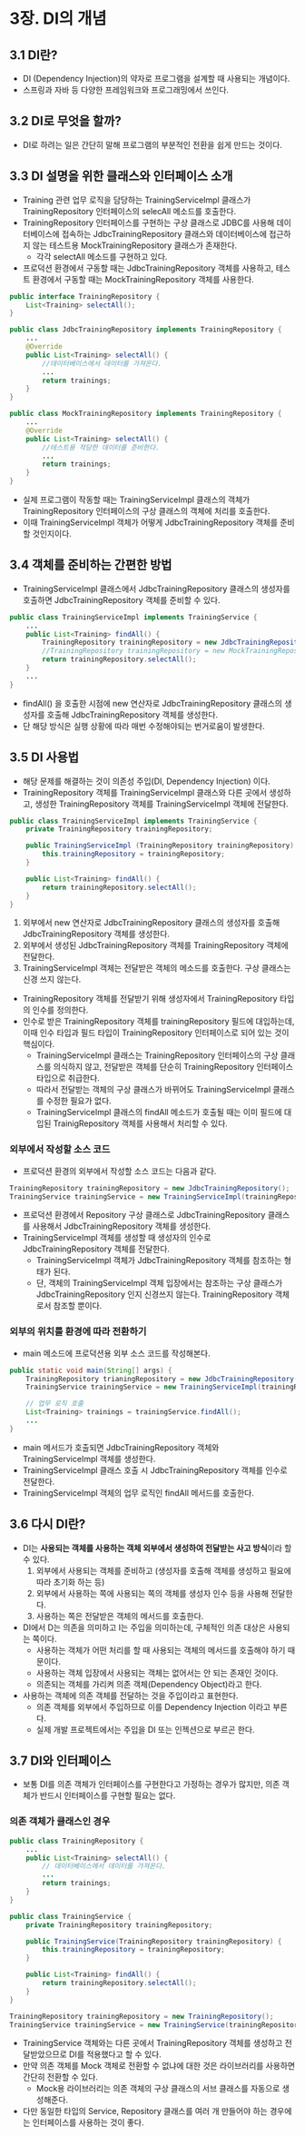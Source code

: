 # 3장. DI의 개념
## 3.1 DI란?
- DI (Dependency Injection)의 약자로 프로그램을 설계할 때 사용되는 개념이다.
- 스프링과 자바 등 다양한 프레임워크와 프로그래밍에서 쓰인다.

## 3.2 DI로 무엇을 할까?
- DI로 하려는 일은 간단히 말해 프로그램의 부분적인 전환을 쉽게 만드는 것이다.

## 3.3 DI 설명을 위한 클래스와 인터페이스 소개
- Training 관련 업무 로직을 담당하는 TrainingServiceImpl 클래스가 TrainingRepository 인터페이스의 selecAll 메소드를 호출한다.
- TrainingRepository 인터페이스를 구현하는 구상 클래스로 JDBC를 사용해 데이터베이스에 접속하는 JdbcTrainingRepository 클래스와 데이터베이스에 접근하지 않는 테스트용 MockTrainingRepository 클래스가 존재한다.
	- 각각 selectAll 메소드를 구현하고 있다.
- 프로덕션 환경에서 구동할 때는 JdbcTrainingRepository 객체를 사용하고, 테스트 환경에서 구동할 때는 MockTrainingRepository 객체를 사용한다.
```java
public interface TrainingRepository {
	List<Training> selectAll();
}
```

```java
public class JdbcTrainingRepository implements TrainingRepository {
	...
	@Override
	public List<Training> selectAll() {
		//데이터베이스에서 데이터를 가져온다.
		...
		return trainings;
	}
}
```

```java
public class MockTrainingRepository implements TrainingRepository {
	...
	@Override
	public List<Training> selectAll() {
		//테스트용 적당한 데이터를 준비한다.
		...
		return trainings;
	}
}
```

- 실제 프로그램이 작동할 때는 TrainingServiceImpl 클래스의 객체가 TrainingRepository 인터페이스의 구상 클래스의 객체에 처리를 호출한다.
- 이때 TrainingServiceImpl 객체가 어떻게 JdbcTrainingRepository 객체를 준비할 것인지이다.

## 3.4 객체를 준비하는 간편한 방법
- TrainingServiceImpl 클래스에서 JdbcTrainingRepository 클래스의 생성자를 호출하면 JdbcTrainingRepository 객체를 준비할 수 있다.
```java
public class TrainingServiceImpl implements TrainingService {
	...
	public List<Training> findAll() {
		TrainingRepository trainingRepository = new JdbcTrainingRepository();
		//TrainingRepository trainingRepository = new MockTrainingRepository();
		return trainingRepository.selectAll();
	}
	...
}
```
- findAll() 을 호출한 시점에 new 연산자로 JdbcTrainingRepository 클래스의 생성자를 호출해 JdbcTrainingRepository 객체를 생성한다.
- 단 해당 방식은 실행 상황에 따라 매번 수정해야되는 번거로움이 발생한다.

## 3.5 DI 사용법
- 해당 문제를 해결하는 것이 의존성 주입(DI, Dependency Injection) 이다.
- TrainingRepository 객체를 TrainingServiceImpl 클래스와 다른 곳에서 생성하고, 생성한 TrainingRepository 객체를 TrainingServiceImpl 객체에 전달한다.

```java
public class TrainingServiceImpl implements TrainingService {
	private TrainingRepository trainingRepository;

	public TrainingServiceImpl (TrainingRepository trainingRepository) {
		this.trainingRepository = trainingRepository;
	}

	public List<Training> findAll() {
		return trainingRepository.selectAll();
	}
}
```
1. 외부에서 new 연산자로 JdbcTrainingRepository 클래스의 생성자를 호출해 JdbcTrainingRepository 객체를 생성한다.
2. 외부에서 생성된 JdbcTrainingRepository 객체를 TrainingRepository 객체에 전달한다.
3. TrainingServiceImpl 객체는 전달받은 객체의 메소드를 호출한다. 구상 클래스는 신경 쓰지 않는다.

- TrainingRepository 객체를 전달받기 위해 생성자에서 TrainingRepository 타입의 인수를 정의한다.
- 인수로 받은 TrainingRepository 객체를 trainingRepository 필드에 대입하는데, 이때 인수 타입과 필드 타입이 TrainingRepository 인터페이스로 되어 있는 것이 핵심이다.
	- TrainingServiceImpl 클래스는 TrainingRepository 인터페이스의 구상 클래스를 의식하지 않고, 전달받은 객체를 단순히 TrainingRepository 인터페이스 타입으로 취급한다.
	- 따라서 전달받는 객체의 구상 클래스가 바뀌어도 TrainingServiceImpl 클래스를 수정한 필요가 없다.
	- TrainingServiceImpl 클래스의 findAll 메소드가 호출될 때는 이미 필드에 대입된 TrainigRepository 객체를 사용해서 처리할 수 있다.

### 외부에서 작성할 소스 코드
- 프로덕션 환경의 외부에서 작성할 소스 코드는 다음과 같다.
```java
TrainingRepository trainingRepository = new JdbcTrainingRepository();
TrainingService trainingService = new TrainingServiceImpl(trainingRepository);
```
- 프로덕션 환경에서 Repository 구상 클래스로 JdbcTrainingRepository 클래스를 사용해서 JdbcTrainingRepository 객체를 생성한다.
- TrainingServiceImpl 객체를 생성할 때 생성자의 인수로 JdbcTrainingRepository 객체를 전달한다.
	- TrainingServiceImpl 객체가 JdbcTrainingRepository 객체를 참조하는 형태가 된다.
	- 단, 객체의 TrainingServiceImpl 객체 입장에서는 참조하는 구상 클래스가 JdbcTrainingRepository 인지 신경쓰지 않는다. TrainingRepository 객체로서 참조할 뿐이다.

### 외부의 위치를 환경에 따라 전환하기
- main 메소드에 프로덕션용 외부 소스 코드를 작성해본다.
```java
public static void main(String[] args) {
	TrainingRepository trianingRepository = new JdbcTrainingRepository();
	TrainingService trainingService = new TrainingServiceImpl(trainingRepository);

	// 업무 로직 호출
	List<Training> trainings = trainingService.findAll();
	...
}
```
- main 메서드가 호출되면 JdbcTrainingRepository 객체와 TrainingServiceImpl 객체를 생성한다.
- TrainingServiceImpl 클래스 호출 시 JdbcTrainingRepository 객체를 인수로 전달한다.
- TrainingServiceImpl 객체의 업무 로직인 findAll 메서드를 호출한다.

## 3.6 다시 DI란?
- DI는 **사용되는 객체를 사용하는 객체 외부에서 생성하여 전달받는 사고 방식**이라 할 수 있다.
	1. 외부에서 사용되는 객체를 준비하고 (생성자를 호출해 객체를 생성하고 필요에 따라 초기화 하는 등)
	2. 외부에서 사용하는 쪽에 사용되는 쪽의 객체를 생성자 인수 등을 사용해 전달한다.
	3. 사용하는 쪽은 전달받은 객체의 메서드를 호출한다.
- DI에서 D는 의존을 의미하고 I는 주입을 의미하는데, 구체적인 의존 대상은 사용되는 쪽이다.
	- 사용하는 객체가 어떤 처리를 할 때 사용되는 객체의 메서드를 호출해야 하기 때문이다.
	- 사용하는 객체 입장에서 사용되는 객체는 없어서는 안 되는 존재인 것이다.
	- 의존되는 객체를 가리켜 의존 객체(Dependency Object)라고 한다.
- 사용하는 객체에 의존 객체를 전달하는 것을 주입이라고 표현한다.
	- 의존 객체를 외부에서 주입하므로 이를 Dependency Injection 이라고 부른다.
	- 실제 개발 프로젝트에서는 주입을 DI 또는 인젝션으로 부르곤 한다.

## 3.7 DI와 인터페이스
- 보통 DI를 의존 객체가 인터페이스를 구현한다고 가정하는 경우가 많지만, 의존 객체가 반드시 인터페이스를 구현할 필요는 없다.

### 의존 객체가 클래스인 경우
```java
public class TrainingRepository {
	...
	public List<Training> selectAll() {
		// 데이터베이스에서 데이터를 가져온다.
		...
		return trainings;
	}
}
```

```java
public class TrainingService {
	private TrainingRepository trainingRepository;

	public TrainingService(TrainingRepository trainingRepository) {
		this.trainingRepository = trainingRepository;
	}

	public List<Training> findAll() {
		return trainingRepository.selectAll();
	}
}
```

```java
TrainingRepository trainingRepository = new TrainingRepository();
TrainingService trainingService = new TrainingService(trainingRepository);
```

- TrainingService 객체와는 다른 곳에서 TrainingRepository 객체를 생성하고 전달받았으므로 DI를 적용했다고 할 수 있다.
- 만약 의존 객체를 Mock 객체로 전환할 수 없냐에 대한 것은 라이브러리를 사용하면 간단히 전환할 수 있다.
	- Mock용 라이브러리는 의존 객체의 구상 클래스의 서브 클래스를 자동으로 생성해준다.
- 다만 동일한 타입의 Service, Repository 클래스를 여러 개 만들어야 하는 경우에는 인터페이스를 사용하는 것이 좋다.